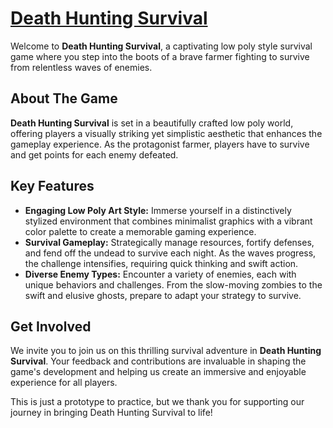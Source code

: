 # [Death Hunting Survival](https://lazyface.itch.io/death-hunting-survival)

Welcome to **Death Hunting Survival**, a captivating low poly style survival game where you step into the boots of a brave farmer fighting to survive from relentless waves of enemies.

## About The Game

**Death Hunting Survival** is set in a beautifully crafted low poly world, offering players a visually striking yet simplistic aesthetic that enhances the gameplay experience. As the protagonist farmer, players have to survive and get points for each enemy defeated.

## Key Features

- **Engaging Low Poly Art Style:** Immerse yourself in a distinctively stylized environment that combines minimalist graphics with a vibrant color palette to create a memorable gaming experience.
- **Survival Gameplay:** Strategically manage resources, fortify defenses, and fend off the undead to survive each night. As the waves progress, the challenge intensifies, requiring quick thinking and swift action.
- **Diverse Enemy Types:** Encounter a variety of enemies, each with unique behaviors and challenges. From the slow-moving zombies to the swift and elusive ghosts, prepare to adapt your strategy to survive.

## Get Involved

We invite you to join us on this thrilling survival adventure in **Death Hunting Survival**. Your feedback and contributions are invaluable in shaping the game's development and helping us create an immersive and enjoyable experience for all players.

This is just a prototype to practice, but we thank you for supporting our journey in bringing Death Hunting Survival to life!
